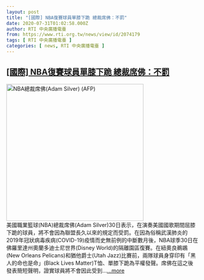 ```yaml
---
layout: post
title: "[國際] NBA復賽球員單膝下跪 總裁席佛：不罰"
date: 2020-07-31T01:02:58.000Z
author: RTI 中央廣播電臺
from: https://www.rti.org.tw/news/view/id/2074179
tags: [ RTI 中央廣播電臺 ]
categories: [ news, RTI 中央廣播電臺 ]
---
```

<!--1596157378000-->
[[國際] NBA復賽球員單膝下跪 總裁席佛：不罰](https://www.rti.org.tw/news/view/id/2074179)
------

<div>
<img src="https://static.rti.org.tw/assets/thumbnails/2019/10/08/652f85977fd7141eb06dd8485a786a6c.jpg" width="360" alt="NBA總裁席佛(Adam Silver) (AFP)" title="NBA總裁席佛(Adam Silver) (AFP)"><br>美國職業籃球(NBA)總裁席佛(Adam Silver)30日表示，在演奏美國國歌期間屈膝下跪的球員，將不會因為聯盟長久以來的規定而受罰。在因為俗稱武漢肺炎的2019年冠狀病毒疾病(COVID-19)疫情而史無前例的中斷數月後，NBA球季30日在佛羅里達州奧蘭多迪士尼世界(Disney World)的隔離園區復賽。在紐奧良鵜鶘(New Orleans Pelicans)和猶他爵士(Utah Jazz)比賽前，兩隊球員身穿印有「黑人的命也是命」(Black Lives Matter)T恤、單膝下跪為平權發聲。席佛在這之後發表簡短聲明，證實球員將不會因此受到...<a target="_blank" href="https://www.rti.org.tw/news/view/id/2074179">...more</a>
</div>
